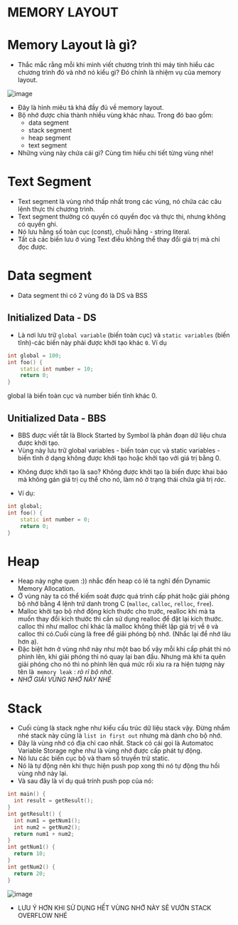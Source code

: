 # MEMORY LAYOUT
# Memory Layout là gì?
 - Thắc mắc rằng mỗi khi mình viết chương trình thì máy tính hiểu các chương trình đó và nhớ nó kiểu gì? Đó chính là nhiệm vụ của memory layout.

![image](https://github.com/user-attachments/assets/ad074d83-03a1-4aae-8610-3203390fb458)

- Đây là hình miêu tả khá đầy đủ về memory layout.
- Bộ nhớ được chia thành nhiều vùng khác nhau. Trong đó bao gồm:
  - data segment
  - stack segment
  - heap segment
  - text segment
- Những vùng này chứa cái gì? Cùng tìm hiểu chi tiết từng vùng nhé!
# Text Segment
- Text segment là vùng nhớ thấp nhất trong các vùng, nó chứa các câu lệnh thực thi chương trình.
- Text segment thường có quyền có quyền đọc và thực thi, nhưng không có quyền ghi.
- Nó lưu hằng số toàn cục (const), chuỗi hằng - string literal.
- Tất cả các biến lưu ở vùng Text điều không thể thay đổi giá trị mà chỉ đọc được.
# Data segment
- Data segment thì có 2 vùng đó là DS và BSS
## Initialized Data - DS
- Là nơi lưu trữ `global variable` (biến toàn cục) và `static variables` (biến tĩnh)-các biến này phải được khởi tạo khác `0`.
Ví dụ
```cpp
int global = 100;
int foo() {
    static int number = 10;
    return 0;
}
```
global là biến toàn cục và number biến tĩnh khác 0.
## Unitialized Data - BBS
- BBS được viết tắt là Block Started by Symbol là phân đoạn dữ liệu chưa được khởi tạo.
- Vùng này lưu trữ global variables - biến toàn cục và static variables - biến tĩnh ở dạng không được khởi tạo hoặc khởi tạo với giá trị bằng 0.
* Không được khởi tạo là sao? Không được khởi tạo là biến được khai báo mà không gán giá trị cụ thể cho nó, làm nó ở trạng thái chứa giá trị _rác_.
- Ví dụ:
```cpp
int global;
int foo() {
    static int number = 0;
    return 0;
}
```
# Heap
- Heap này nghe quen :)) nhắc đến heap có lẽ ta nghĩ đến Dynamic Memory Allocation.
- Ở vùng này ta có thể kiếm soát được quá trình cấp phát hoặc giải phóng bộ nhớ bằng 4 lệnh trứ danh trong C (`malloc`, `calloc`, `relloc`, `free`).
- Malloc khởi tạo bộ nhớ động kích thước cho trước, realloc khi mà ta muốn thay đổi kích thước thì cần sử dụng realloc để đặt lại kích thước. calloc thì như malloc chỉ khác là malloc không thiết lập giá trị về `0` và calloc thì có.Cuối cùng là free để giải phóng bộ nhớ. (Nhắc lại để nhớ lâu hơn ạ).
- Đặc biệt hơn ở vùng nhớ này như một bao bố vậy mỗi khi cấp phát thì nó phình lên, khi giải phóng thì nó quay lại ban đầu. Nhưng mà khi ta quên giải phóng cho nó thì nó phình lên quá mức rồi xìu ra ra hiện tượng này tên là` memory leak` : _rò rỉ bộ nhớ_.
- _NHỚ GIẢI VÙNG NHỚ NÀY NHÉ_
# Stack
- Cuối cùng là stack nghe như kiểu cấu trúc dữ liệu stack vậy. Đừng nhầm nhé stack này cũng là `list in first out` nhưng mà dành cho bộ nhớ.
- Đây là vùng nhớ có địa chỉ cao nhất. Stack có cái gọi là Automatoc Variable Storage nghe như là vùng nhớ được cấp phát tự động.
- Nó lưu các biến cục bộ và tham số truyền trừ static.
- Nó là tự động nên khi thực hiện push pop xong thì nó tự động thu hồi vùng nhớ này lại.
- Và sau đây là ví dụ quá trính push pop của nó:
```cpp
int main() {
  int result = getResult();
}
int getResult() {
  int num1 = getNum1();
  int num2 = getNum2();
  return num1 + num2;
}
int getNum1() {
  return 10;
}
int getNum2() {
  return 20;
}
```
![image](https://github.com/user-attachments/assets/bab1c923-0179-46cc-9252-143ead098998)
* LƯU Ý HƠN KHI SỬ DỤNG HẾT VÙNG NHỚ NÀY SẼ VƯỚN STACK OVERFLOW NHÉ
